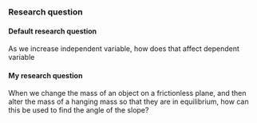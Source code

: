 ### Research question
#### Default research question
As we increase independent variable, how does that affect dependent variable

#### My research question
When we change the mass of an object on a frictionless plane, and then alter the mass of a hanging mass so that they are in equilibrium, how can this be used to find the angle of the slope?